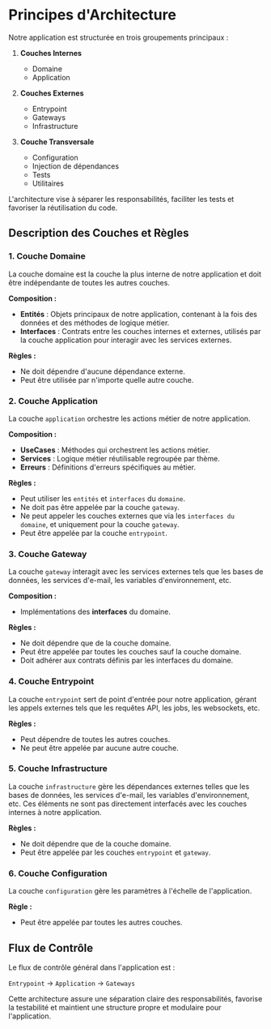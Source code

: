 # Principes d'Architecture

Notre application est structurée en trois groupements principaux :

1. **Couches Internes**

   - Domaine
   - Application

2. **Couches Externes**

   - Entrypoint
   - Gateways
   - Infrastructure

3. **Couche Transversale**
   - Configuration
   - Injection de dépendances
   - Tests
   - Utilitaires

L'architecture vise à séparer les responsabilités, faciliter les tests et favoriser la réutilisation du code.

## Description des Couches et Règles

### 1. Couche Domaine

La couche domaine est la couche la plus interne de notre application et doit être indépendante de toutes les autres couches.

**Composition :**

- **Entités** : Objets principaux de notre application, contenant à la fois des données et des méthodes de logique métier.
- **Interfaces** : Contrats entre les couches internes et externes, utilisés par la couche application pour interagir avec les services externes.

**Règles :**

- Ne doit dépendre d'aucune dépendance externe.
- Peut être utilisée par n'importe quelle autre couche.

### 2. Couche Application

La couche `application` orchestre les actions métier de notre application.

**Composition :**

- **UseCases** : Méthodes qui orchestrent les actions métier.
- **Services** : Logique métier réutilisable regroupée par thème.
- **Erreurs** : Définitions d'erreurs spécifiques au métier.

**Règles :**

- Peut utiliser les `entités` et `interfaces` du `domaine`.
- Ne doit pas être appelée par la couche `gateway`.
- Ne peut appeler les couches externes que via les `interfaces du domaine`, et uniquement pour la couche `gateway`.
- Peut être appelée par la couche `entrypoint`.

### 3. Couche Gateway

La couche `gateway` interagit avec les services externes tels que les bases de données, les services d'e-mail, les variables d'environnement, etc.

**Composition :**

- Implémentations des **interfaces** du domaine.

**Règles :**

- Ne doit dépendre que de la couche domaine.
- Peut être appelée par toutes les couches sauf la couche domaine.
- Doit adhérer aux contrats définis par les interfaces du domaine.

### 4. Couche Entrypoint

La couche `entrypoint` sert de point d'entrée pour notre application, gérant les appels externes tels que les requêtes API, les jobs, les websockets, etc.

**Règles :**

- Peut dépendre de toutes les autres couches.
- Ne peut être appelée par aucune autre couche.

### 5. Couche Infrastructure

La couche `infrastructure` gère les dépendances externes telles que les bases de données, les services d'e-mail, les variables d'environnement, etc. Ces éléments ne sont pas directement interfacés avec les couches internes à notre application.

**Règles :**

- Ne doit dépendre que de la couche domaine.
- Peut être appelée par les couches `entrypoint` et `gateway`.

### 6. Couche Configuration

La couche `configuration` gère les paramètres à l'échelle de l'application.

**Règle :**

- Peut être appelée par toutes les autres couches.

## Flux de Contrôle

Le flux de contrôle général dans l'application est :

`Entrypoint` -> `Application` -> `Gateways`

Cette architecture assure une séparation claire des responsabilités, favorise la testabilité et maintient une structure propre et modulaire pour l'application.

